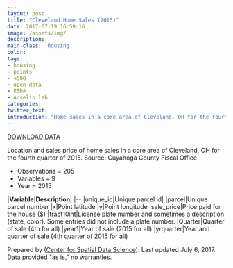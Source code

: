 ```yaml
---
layout: post
title: "Cleveland Home Sales (2015)"
date: 2017-07-19 16:59:16
image: /assets/img/
description:
main-class: 'housing'
color:
tags:
- housing
- points
- <500
- open data
- ESDA
- Anselin lab
categories:
twitter_text:
introduction: "Home sales in a core area of Cleveland, OH for the fourth quarter of 2015."
---
```

<script>
  var map = L.map('map');
  L.tileLayer('https://api.tiles.mapbox.com/v4/{id}/{z}/{x}/{y}.png?access_token=pk.eyJ1IjoibWFwYm94IiwiYSI6ImNpejY4NXVycTA2emYycXBndHRqcmZ3N3gifQ.rJcFIG214AriISLbB6B5aw', { <!--this is the URL for the clev_sls_154_core Geojson-->
		maxZoom: 18,
		attribution: 'Map data &copy; <a href="http://openstreetmap.org">OpenStreetMap</a> contributors, ' +
			'<a href="http://creativecommons.org/licenses/by-sa/2.0/">CC-BY-SA</a>, ' +
			'Imagery © <a href="http://mapbox.com">Mapbox</a>',
		id: 'mapbox.light'
	}).addTo(map);

  map.scrollWheelZoom.disable();
  map.touchZoom.disable();
  var enableMapInteraction = function () {
      map.scrollWheelZoom.enable();
      map.touchZoom.enable();
  }
  $('#map').on('click touch', enableMapInteraction);
$('#map').on('mouseout', function(){ map.scrollWheelZoom.disable();});

  var smallIcon = L.icon({
         iconUrl: 'http://www.hckrecruitment.nic.in/images/blue.png',
         iconSize: [16, 16], // size of the icon
         });

   function onEachFeature(feature, layer) {
     //console.log(feature);
     var txt = "";
     for (var fname in feature.properties) {
       txt += fname;
       txt += " : ";
       txt += feature.properties[fname];
       txt += "<br/>";
     }
     layer.bindPopup(txt);
   }


  // load GeoJSON from an external file
  $.getJSON("../data/clev_sls_154_core.geojson",function(data){
    // add GeoJSON layer to the map once the file is loaded
    var json = L.geoJson(data, {
      pointToLayer: function(feature, latlng) {
        
        return L.marker(latlng, {
          icon: smallIcon
        });
      },
      onEachFeature: onEachFeature
    });
    json.addTo(map);
    map.fitBounds(json.getBounds());
  });

</script>

[DOWNLOAD DATA](../data/cleveland.zip)

Location and sales price of home sales in a core area of Cleveland, OH for the fourth quarter of 2015. Source: Cuyahoga County Fiscal Office


* Observations = 205
* Variables = 9
* Year = 2015


|**Variable**|**Description**|
|--
|unique\_id|Unique parcel id|
|parcel|Unique parcel number
|x|Point latitude
|y|Point longitude
|sale\_price|Price paid for the house (\$)
|tract10int|License plate number and sometimes a description (state, color). Some entries did not include a plate number.
|Quarter|Quarter of sale (4th for all)
|year1|Year of sale (2015 for all)
|yrquarter|Year and quarter of sale (4th quarter of 2015 for all)

Prepared by ([Center for Spatial Data Science](https://spatial.uchicago.edu/)). Last updated July 6, 2017. Data provided "as is," no warranties.

